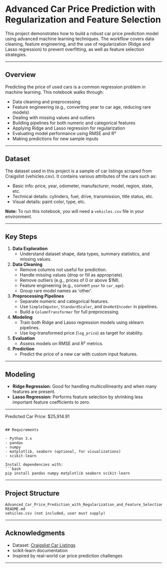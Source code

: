 # Advanced Car Price Prediction with Regularization and Feature Selection

This project demonstrates how to build a robust car price prediction model using advanced machine learning techniques. The workflow covers data cleaning, feature engineering, and the use of regularization (Ridge and Lasso regression) to prevent overfitting, as well as feature selection strategies.

---

## Overview

Predicting the price of used cars is a common regression problem in machine learning. This notebook walks through:
- Data cleaning and preprocessing
- Feature engineering (e.g., converting year to car age, reducing rare models)
- Dealing with missing values and outliers
- Building pipelines for both numeric and categorical features
- Applying Ridge and Lasso regression for regularization
- Evaluating model performance using RMSE and R²
- Making predictions for new sample inputs

---

## Dataset

The dataset used in this project is a sample of car listings scraped from Craigslist (vehicles.csv). It contains various attributes of the cars such as:
- Basic info: price, year, odometer, manufacturer, model, region, state, etc.
- Technical details: cylinders, fuel, drive, transmission, title status, etc.
- Visual details: paint color, type, etc.

**Note:** To run this notebook, you will need a `vehicles.csv` file in your environment.

---

## Key Steps

1. **Data Exploration**
   - Understand dataset shape, data types, summary statistics, and missing values.
2. **Data Cleaning**
   - Remove columns not useful for prediction.
   - Handle missing values (drop or fill as appropriate).
   - Remove outliers (e.g., prices of 0 or above $1M).
   - Feature engineering (e.g., convert `year` to `car_age`).
   - Group rare model names as 'other'.
3. **Preprocessing Pipelines**
   - Separate numeric and categorical features.
   - Use `SimpleImputer`, `StandardScaler`, and `OneHotEncoder` in pipelines.
   - Build a `ColumnTransformer` for full preprocessing.
4. **Modeling**
   - Train both Ridge and Lasso regression models using sklearn pipelines.
   - Use log-transformed price (`log_price`) as target for stability.
5. **Evaluation**
   - Assess models on RMSE and R² metrics.
6. **Prediction**
   - Predict the price of a new car with custom input features.

---

## Modeling

- **Ridge Regression:** Good for handling multicollinearity and when many features are present.
- **Lasso Regression:** Performs feature selection by shrinking less important feature coefficients to zero.

---

Predicted Car Price: $25,914.91
```

## Requirements

- Python 3.x
- pandas
- numpy
- matplotlib, seaborn (optional, for visualizations)
- scikit-learn

Install dependencies with:
```bash
pip install pandas numpy matplotlib seaborn scikit-learn
```

---

## Project Structure

```
Advanced_Car_Price_Prediction_with_Regularization_and_Feature_Selection.ipynb
README.md
vehicles.csv (not included, user must supply)
```

---

## Acknowledgments

- Dataset: [Craigslist Car Listings](https://www.kaggle.com/datasets/austinreese/craigslist-carstrucks-data)
- scikit-learn documentation
- Inspired by real-world car price prediction challenges

---
